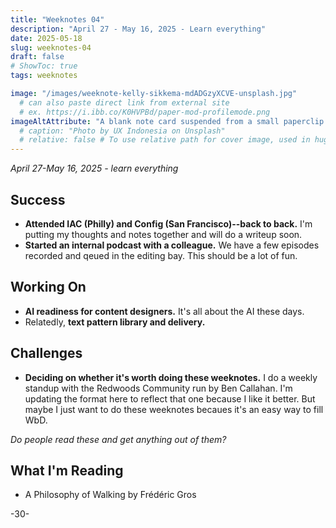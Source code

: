 ```yaml
---
title: "Weeknotes 04"
description: "April 27 - May 16, 2025 - Learn everything"
date: 2025-05-18
slug: weeknotes-04
draft: false
# ShowToc: true
tags: weeknotes

image: "/images/weeknote-kelly-sikkema-mdADGzyXCVE-unsplash.jpg"
  # can also paste direct link from external site
  # ex. https://i.ibb.co/K0HVPBd/paper-mod-profilemode.png
imageAltAttribute: "A blank note card suspended from a small paperclip attached to a black and white colored string. Photo by Kelly Sikkema on Unsplash."
  # caption: "Photo by UX Indonesia on Unsplash"
  # relative: false # To use relative path for cover image, used in hugo Page-bundles
---
```


_April 27-May 16, 2025 - learn everything_

## Success
* **Attended IAC (Philly) and Config (San Francisco)--back to back.** I'm putting my thoughts and notes together and will do a writeup soon.
* **Started an internal podcast with a colleague.** We have a few episodes recorded and qeued in the editing bay. This should be a lot of fun.

## Working On
* **AI readiness for content designers.** It's all about the AI these days.
* Relatedly, **text pattern library and delivery.**

## Challenges
* **Deciding on whether it's worth doing these weeknotes.** I do a weekly standup with the Redwoods Community run by Ben Callahan. I'm updating the format here to reflect that one because I like it better. But maybe I just want to do these weeknotes becaues it's an easy way to fill WbD. 

_Do people read these and get anything out of them?_

## What I'm Reading
* A Philosophy of Walking by Frédéric Gros

-30-